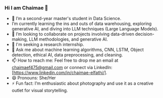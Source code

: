 ### Hi I am Chaimae 👋
- 🔭 I’m a second-year master's student in Data Science.
- I’m currently learning the ins and outs of data warehousing, exploring generative AI, and diving into LLM techniques (Large Language Models).
- 👯 I’m looking to collaborate on projects involving data-driven decision-making, LLM methodologies, and generative AI.
- 🧐 I'm seeking a research internship.
- 💬 Ask me about machine learning algorithms, CNN, LSTM, Object detection, ethical AI, data preprocessing, and cleaning.
- 📫 How to reach me: Feel free to drop me an email at chaimaef475@gmail.com or connect via LinkedIn: [https://www.linkedin.com/in/chaimae-elfathi/].
- 😄 Pronouns: She/Her
- ⚡ Fun fact: I’m enthusiastic about photography and use it as a creative outlet for visual storytelling.
<!--
**chamafthi/chamafthi** is a ✨ _special_ ✨ repository because its `README.md` (this file) appears on your GitHub profile.

Here are some ideas to get you started:


-->
